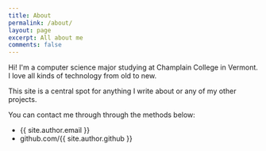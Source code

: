 ```yaml
---
title: About
permalink: /about/
layout: page
excerpt: All about me
comments: false
---
```


Hi! I'm a computer science major studying at Champlain College in Vermont. I love all kinds of technology from old to new. 

This site is a central spot for anything I write about or any of my other projects. 


You can contact me through through the methods below:


- {{ site.author.email }}
- github.com/{{ site.author.github }}
